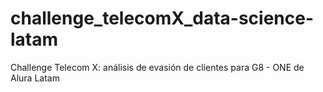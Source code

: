 # challenge_telecomX_data-science-latam
Challenge Telecom X: análisis de evasión de clientes para G8 - ONE de Alura Latam
